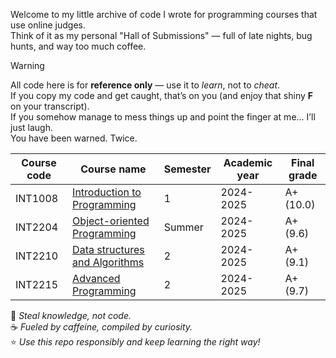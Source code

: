 Welcome to my little archive of code I wrote for programming courses that use online judges.  
Think of it as my personal "Hall of Submissions" — full of late nights, bug hunts, and way too much coffee.

> [!WARNING]
> All code here is for **reference only** — use it to *learn*, not to *cheat*.  
> If you copy my code and get caught, that’s on you (and enjoy that shiny **F** on your transcript).  
> If you somehow manage to mess things up and point the finger at me... I’ll just laugh.  
> You have been warned. Twice.

| Course code | Course name                                                                                 | Semester | Academic year | Final grade |
| ----------- | ------------------------------------------------------------------------------------------- | -------- | ------------- | ----------- |
| INT1008     | [Introduction to Programming](/INT1008%20-%20Nhập%20môn%20lập%20trình)                      | 1        | 2024-2025     | A+ (10.0)   |
| INT2204     | [Object-oriented Programming](/INT2204%20-%20Lập%20trình%20hướng%20đối%20tượng)             | Summer   | 2024-2025     | A+ (9.6)    |
| INT2210     | [Data structures and Algorithms](/INT2210%20-%20Cấu%20trúc%20dữ%20liệu%20và%20giải%20thuật) | 2        | 2024-2025     | A+ (9.1)    |
| INT2215     | [Advanced Programming](/INT2215%20-%20Lập%20trình%20nâng%20cao)                             | 2        | 2024-2025     | A+ (9.7)    |

🧠 *Steal knowledge, not code.*  
☕ *Fueled by caffeine, compiled by curiosity.*  
⭐ *Use this repo responsibly and keep learning the right way!*
